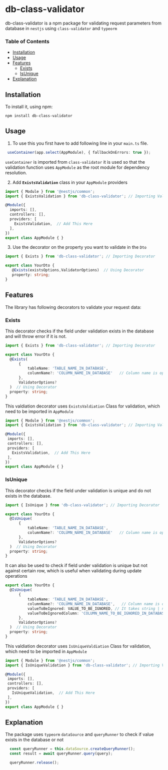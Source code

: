 # db-class-validator

db-class-validator is a npm package for validating request parameters from database in `nestjs` using `class-validator` and `typeorm`

### Table of Contents  
- [Installation](#installation)
- [Usage](#usage)
- [Features](#features)
    - [Exists](#exists)
    - [IsUnique](#unique)
- [Explanation](#explanation)

## Installation

To install it, using npm:

```shell
npm install db-class-validator
```
## Usage

1. To use this you first have to add following line in your `main.ts` file.

``` typescript
 useContainer(app.select(AppModule), { fallbackOnErrors: true });
 ```

 `useContainer` is imported from `class-validator` it is used so that the validation function uses `AppModule` as the root module for dependency resolution.

2. Add **`ExistsValidation`** class in your `AppModule` providers
 
``` typescript
import { Module } from '@nestjs/common';
import { ExistsValidation } from 'db-class-validator'; // Importing Validator Class

@Module({
  imports: [],
  controllers: [],
  providers: [
    ExistsValidation,  // Add This Here
  ],
})
export class AppModule { }
 ```

 3. Use the decorator on the property you want to validate in the `Dto`
 ``` typescript 
import { Exists } from 'db-class-validator'; // Importing Decorator

export class YourDto { 
    @Exists(existsOptions,ValidatorOptions)  // Using Decorator
    property: string;
}
 ```

 ## Features
 
 The library has following decorators to validate your request data:

 ### Exists

 This decorator checks if the field under validation exists in the database and will throw error if it is not.

  ``` typescript 
import { Exists } from 'db-class-validator'; // Importing Decorator

export class YourDto { 
    @Exists(
        {
            tableName: 'TABLE_NAME_IN_DATABASE',
            columnName?: 'COLUMN_NAME_IN_DATABASE'   // Column name is optional if it is not provided it will consider property name as column name
        },
        ValidatorOptions?
    )  // Using Decorator
    property: string;
}
 ```

 This valdiation decorator uses `ExistsValdiation` Class for validation, which need to be imported in `AppModule`

 ``` typescript
import { Module } from '@nestjs/common';
import { ExistsValidation } from 'db-class-validator'; // Importing Validator Class

@Module({
  imports: [],
  controllers: [],
  providers: [
    ExistsValidation,  // Add This Here
  ],
})
export class AppModule { }
 ```

 ### IsUnique

 This decorator checks if the field under validation is unique and do not exists in the database.


  ``` typescript 
import { IsUnique } from 'db-class-validator'; // Importing Decorator

export class YourDto { 
    @IsUnique(
        {
            tableName: 'TABLE_NAME_IN_DATABASE',
            columnName?: 'COLUMN_NAME_IN_DATABASE'   // Column name is optional if it is not provided it will consider property name as column name
        },
        ValidatorOptions?
    )  // Using Decorator
    property: string;
}
 ```
 It can also be used to check if field under validation is unique but not against certain row, which is useful when validating during update operations

  ``` typescript 
export class YourDto { 
    @IsUnique(
        {
            tableName: 'TABLE_NAME_IN_DATABASE',
            columnName?: 'COLUMN_NAME_IN_DATABASE',   // Column name is optional if it is not provided it will consider property name as column name
            valueToBeIgnored: VALUE_TO_BE_IGNORED, // It takes string | number | (ValidationArguments) => string | number
            valueToBeIgnoredColumn: 'COLUMN_NAME_TO_BE_IGNORED_IN_DATABASE'  // If `valueToBeIgnoredColumn` is not provided it checks in `id` column
        },
        ValidatorOptions?
    )  // Using Decorator
    property: string;
}
 ```
 This valdiation decorator uses `IsUniqueValdiation` Class for validation, which need to be imported in `AppModule`

 ``` typescript
import { Module } from '@nestjs/common';
import { IsUniqueValidation } from 'db-class-validator'; // Importing Validator Class

@Module({
  imports: [],
  controllers: [],
  providers: [
    IsUniqueValidation,  // Add This Here
  ],
})
export class AppModule { }
 ```

 ## Explanation

 The package uses `typeorm` `dataSource` and `queryRunner` to check if value exists in the database or not 
  ``` typescript 
    const queryRunner = this.dataSource.createQueryRunner();
    const result = await queryRunner.query(query);

    queryRunner.release();

 ```